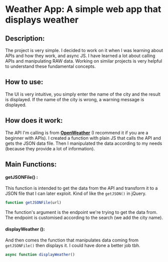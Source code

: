 # Weather App: A simple web app that displays weather

## Description: 
The project is very simple. I decided to work on it when I was learning about APIs and how they work, and async JS. I have learned a lot about calling APIs and manipulating RAW data.
Working on similar projects is very helpful to understand these fundamental concepts.


## How to use:
The UI is very intuitive, you simply enter the name of the city and the result is displayed. If the name of the city is wrong, a warning message is displayed. 


## How does it work: 
The API I'm calling is from **[OpenWeather](https://openweathermap.org/)** (I recommend it if you are a beginner with APIs). I created a function with plain JS that calls the API and gets the JSON data file. Then I manipulated the data according to my needs (because they provide a lot of information).

## Main Functions:
#### getJSONFile() : 
This function is intended to get the data from the API and transform it to a JSON file that I can later exploit. Kind of like the ```getJSON()``` in jQuery.

```javascript
function getJSONFile(url) 
```

The function's argument is the endpoint we're trying to get the data from. The endpoint is customised according to the search (we add the city name). 

#### displayWeather ():
And then comes the function that manipulates data coming from ```getJSONFile()``` then displays it. I could have done a better job tbh.

```javascript
async function displayWeather()

```
